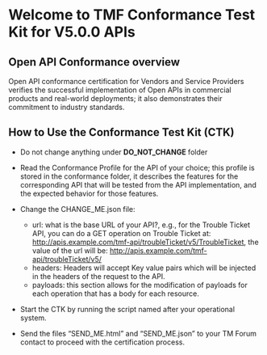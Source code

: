 # Welcome to TMF Conformance Test Kit for V5.0.0 APIs

## Open API Conformance overview

Open API conformance certification for Vendors and Service Providers verifies the successful implementation of Open APIs in commercial products and real-world deployments; it also demonstrates their commitment to industry standards.

## How to Use the Conformance Test Kit (CTK)

- Do not change anything under **DO_NOT_CHANGE** folder
- Read the Conformance Profile for the API of your choice; this profile is stored in the conformance folder, it describes the features for the corresponding API that will be tested from the API implementation, and the expected behavior for those features.
- Change the CHANGE_ME.json file:
  - url: what is the base URL of your API?, e.g., for the Trouble Ticket API, you can do a GET operation on Trouble Ticket at: http://apis.example.com/tmf-api/troubleTicket/v5/TroubleTicket, the value of the url will be: http://apis.example.com/tmf-api/troubleTicket/v5/
  - headers: Headers will accept Key value pairs which will be injected in the headers of the request to the API.
  - payloads: this section allows for the modification of payloads for each operation that has a body for each resource.
- Start the CTK by running the script named after your operational system.

- Send the files “SEND_ME.html” and “SEND_ME.json” to your TM Forum contact to proceed with the certification process.